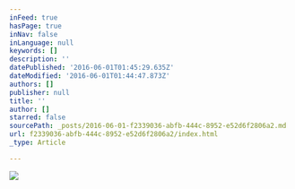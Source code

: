 ```yaml
---
inFeed: true
hasPage: true
inNav: false
inLanguage: null
keywords: []
description: ''
datePublished: '2016-06-01T01:45:29.635Z'
dateModified: '2016-06-01T01:44:47.873Z'
authors: []
publisher: null
title: ''
author: []
starred: false
sourcePath: _posts/2016-06-01-f2339036-abfb-444c-8952-e52d6f2806a2.md
url: f2339036-abfb-444c-8952-e52d6f2806a2/index.html
_type: Article

---
```

![](https://the-grid-user-content.s3-us-west-2.amazonaws.com/35371e0d-3a91-4ab7-a428-e8621f6d8d71.jpg)